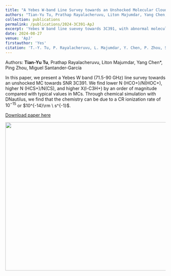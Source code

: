 ```yaml
---
title: "A Yebes W-band Line Survey towards an Unshocked Molecular Cloud of Supernova Remnant 3C391: Evidence of Cosmic-Ray-Induced Chemistry"
authors: "Tian-Yu Tu, Prathap Rayalacheruvu, Liton Majumdar, Yang Chen, Ping Zhou, Miguel Santander-García"
collection: publications
permalink: /publications/2024-3C391-ApJ
excerpt: 'Yebes W band line suevey towards 3C391, with abnormal molecular abundance (ratios) and probable enhanced CR ionization rate.'
date: 2024-08-27
venue: 'ApJ'
firstauthor: 'Yes'
citation: 'T.-Y. Tu, P. Rayalacheruvu, L. Majumdar, Y. Chen, P. Zhou, S. Safi-Harb, M. Santander-García, 2024, ApJ, 974, 262'
---
```

Authors: **Tian-Yu Tu**, Prathap Rayalacheruvu, Liton Majumdar, Yang Chen*, Ping Zhou, Miguel Santander-García

In this paper, we present a Yebes W band (71.5-90 GHz) line survey towards an unshocked MC towards SNR 3C391. We find lower N (HCO+)/N(HOC+), higher N (HCS+)/N(CS), and
higher X(l-C3H+) by an order of magnitude compared with typical values in MCs. Through chemical simulation with DNautilus, we find that the chemistry can be due to a CR ionization rate of $10^{-15}$ or $10^{-14}\rm \ s^{-1}$. 

[Download paper here](http://tty1105.github.io/files/publications/Tu_2024_ApJ_974_262.pdf)

<img src="https://tty1105.github.io/files/publications/2024_3C391_ApJ.png" width="703" height="467" align="middle" /> <br>
